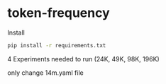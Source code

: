 # token-frequency


Install 

```bash
pip install -r requirements.txt
```

4 Experiments needed to run (24K, 49K, 98K, 196K) 

only change 14m.yaml file

